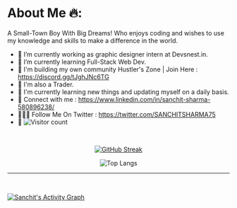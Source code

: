 # About Me 🔥:


A Small-Town Boy With Big Dreams!
Who enjoys coding and wishes to use my knowledge and skills to make a difference in the world.

- 🔭 I’m currently working as graphic designer intern at Devsnest.in.
- 🌱 I’m currently learning Full-Stack Web Dev.
- 🚀 I'm building my own community Hustler's Zone | Join Here : https://discord.gg/tJghJNc6TG
- 💸 I'm also a Trader.
- 🚀 I'm currently learning new things and updating myself on a daily basis.
- 🚀 Connect with me : https://www.linkedin.com/in/sanchit-sharma-580896238/
- 🙋🏻‍♂️ Follow Me On Twitter : https://twitter.com/SANCHITSHARMA75
- 🚀 ![Visitor count](https://visitor-badge.laobi.icu/badge?page_id=Sanchitsharma2005.Sanchitsharma2005)
<br/>
  
<div align = "center">


[![GitHub Streak](https://github-readme-streak-stats.herokuapp.com/?user=Sanchitsharma2005&theme=onedark)](https://git.io/streak-stats)
  



<!-- [![Sanchit's GitHub Stats](https://github-readme-stats.vercel.app/api?username=Sanchitsharma2005&show_icons=true&theme=onedark)](https://github.com/Sanchitsharma2005) -->


![Top Langs](https://github-readme-stats.vercel.app/api/top-langs/?username=Sanchitsharma2005&show_icons=true&theme=onedark)

</div>
<hr>

<br>



<a href="https://github.com/Sanchitsharma2005/github-readme-activity-graph"><img alt="Sanchit's Activity Graph" src="https://activity-graph.herokuapp.com/graph?username=Sanchitsharma2005&bg_color=0D1117&color=5BCDEC&line=5BCDEC&point=FFFFFF&hide_border=true" /></a>
